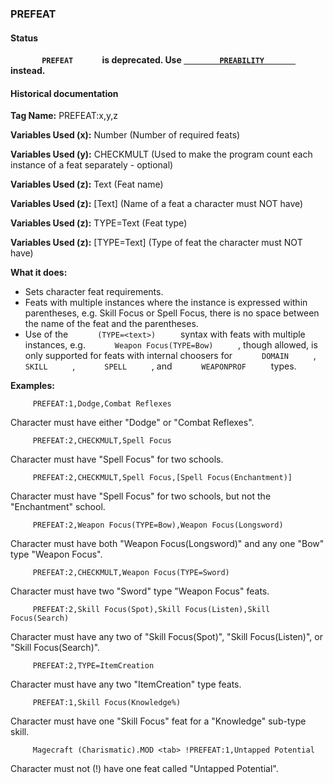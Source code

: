 ### PREFEAT

#### Status

**`        PREFEAT       ` is deprecated. Use [`         PREABILITY        `](./globalfilesprexxx.html#preability) instead.**

#### Historical documentation

**Tag Name:** PREFEAT:x,y,z

**Variables Used (x):** Number (Number of required feats)

**Variables Used (y):** CHECKMULT (Used to make the program count each instance of a feat separately - optional)

**Variables Used (z):** Text (Feat name)

**Variables Used (z):** \[Text\] (Name of a feat a character must NOT have)

**Variables Used (z):** TYPE=Text (Feat type)

**Variables Used (z):** \[TYPE=Text\] (Type of feat the character must NOT have)

**What it does:**

-   Sets character feat requirements.
-   Feats with multiple instances where the instance is expressed within parentheses, e.g. Skill Focus or Spell Focus, there is no space between the name of the feat and the parentheses.
-   Use of the `       (TYPE=<text>)      ` syntax with feats with multiple instances, e.g. `       Weapon Focus(TYPE=Bow)      ` , though allowed, is only supported for feats with internal choosers for `       DOMAIN      ` , `       SKILL      ` , `       SPELL      ` , and `       WEAPONPROF      ` types.

**Examples:**

`      PREFEAT:1,Dodge,Combat Reflexes     `

Character must have either "Dodge" or "Combat Reflexes".

`      PREFEAT:2,CHECKMULT,Spell Focus     `

Character must have "Spell Focus" for two schools.

`      PREFEAT:2,CHECKMULT,Spell Focus,[Spell Focus(Enchantment)]     `

Character must have "Spell Focus" for two schools, but not the "Enchantment" school.

`      PREFEAT:2,Weapon Focus(TYPE=Bow),Weapon Focus(Longsword)     `

Character must have both "Weapon Focus(Longsword)" and any one "Bow" type "Weapon Focus".

`      PREFEAT:2,CHECKMULT,Weapon Focus(TYPE=Sword)     `

Character must have two "Sword" type "Weapon Focus" feats.

`      PREFEAT:2,Skill Focus(Spot),Skill Focus(Listen),Skill Focus(Search)     `

Character must have any two of "Skill Focus(Spot)", "Skill Focus(Listen)", or "Skill Focus(Search)".

`      PREFEAT:2,TYPE=ItemCreation     `

Character must have any two "ItemCreation" type feats.

`      PREFEAT:1,Skill Focus(Knowledge%)     `

Character must have one "Skill Focus" feat for a "Knowledge" sub-type skill.

`      Magecraft (Charismatic).MOD <tab> !PREFEAT:1,Untapped Potential     `

Character must not (!) have one feat called "Untapped Potential".